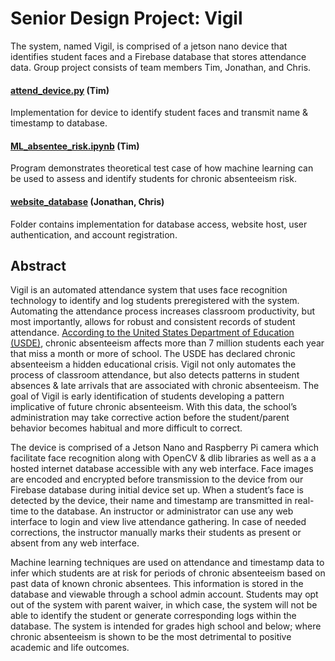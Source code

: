 # Senior Design Project: Vigil

The system, named Vigil, is comprised of a jetson nano device that identifies student faces
and a Firebase database that stores attendance data. Group project consists of 
team members Tim, Jonathan, and Chris.

#### [attend_device.py](https://github.com/tday01/CS179-Project/blob/master/attend_device.py) (Tim)

Implementation for device to identify student faces and transmit name & timestamp to database.

#### [ML_absentee_risk.ipynb](https://github.com/tday01/CS179-Project/blob/master/ML_absentee_risk.ipynb) (Tim)

Program demonstrates theoretical test case of how machine learning can be used to assess and identify students
for chronic absenteeism risk.

#### [website_database](https://github.com/tday01/CS179-Project/tree/master/website_database) (Jonathan, Chris)

Folder contains implementation for database access, website host, user authentication, and account registration.

## Abstract

Vigil is an automated attendance system that uses face recognition technology to identify and log students preregistered with the system. Automating the attendance process increases classroom productivity, but most importantly, allows for robust and consistent records of student attendance. [According to the United States Department of Education (USDE)](https://www2.ed.gov/datastory/chronicabsenteeism.html), chronic absenteeism affects more than 7 million students each year that miss a month or more of school. The USDE has declared chronic absenteeism a hidden educational crisis. Vigil not only automates the process of classroom attendance, but also detects patterns in student absences & late arrivals that are associated with chronic absenteeism. The goal of Vigil is early identification of students developing a pattern implicative of future chronic absenteeism. With this data, the school’s administration may take corrective action before the student/parent behavior becomes habitual and more difficult to correct.
	
The device is comprised of a Jetson Nano and Raspberry Pi camera which facilitate face recognition along with OpenCV & dlib libraries as well as a a hosted internet database accessible with any web interface. Face images are encoded and encrypted before transmission to the device from our Firebase database during initial device set up. When a student’s face is detected by the device, their name and timestamp are transmitted in real-time to the database. An instructor or administrator can use any web interface to login and view live attendance gathering. In case of needed corrections, the instructor manually marks their students as present or absent from any web interface.

Machine learning techniques are used on attendance and timestamp data to infer which students are at risk for periods of chronic absenteeism based on past data of known chronic absentees. This information is stored in the database and viewable through a school admin account. Students may opt out of the system with parent waiver, in which case, the system will not be able to identify the student or generate corresponding logs within the database. The system is intended for grades high school and below; where chronic absenteeism is shown to be the most detrimental to positive academic and life outcomes.

